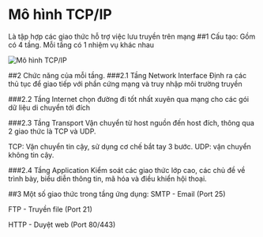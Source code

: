 # Mô hình TCP/IP
Là tập hợp các giao thức hỗ trợ việc lưu truyền trên mạng
##1 Cấu tạo:
Gồm có 4 tầng. Mỗi tầng có 1 nhiệm vụ khác nhau

![Mô hình TCP/IP](http://www.tuvantinhoc1088.com/my_documents/my_pictures/Giainghia2/TCP%20IP/hinh1.gif)

##2 Chức năng của mỗi tầng.
###2.1 Tầng Network Interface
Định ra các thủ tục để giao tiếp với phần cứng mạng và truy nhập môi trường truyền

###2.2 Tầng Internet
chọn đường đi tốt nhất xuyên qua mạng cho các gói dữ liệu di chuyển tới đích

###2.3 Tầng Transport
Vận chuyển từ host nguồn đến host đích, thông qua 2 giao thức là TCP và UDP.

TCP: Vận chuyển tin cậy, sử dụng cơ chế bắt tay 3 bước.
UDP: vận chuyển không tin cậy.

###2.4 Tầng Application
Kiểm soát các giao thức lớp cao, các chủ đề về trình bày, biểu diễn thông tin, mã hóa và điều khiển hội thoại.

##3 Một số giao thức trong tầng ứng dụng:
SMTP - Email (Port 25)

FTP - Truyền file (Port 21)

HTTP - Duyệt web (Port 80/443)
